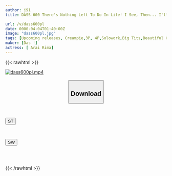 ```yaml
---
author: j91
title: DASS-600 There's Nothing Left To Do In Life! I See, Then... I'll Rape You As A Souvenir From The Underworld! A Woman Who's High On Aphrodisiacs And Sleeping Pills, Squirts Thick Semen, Two Squirts, Three Squirts...! Infinite ∞ Creampie Climax Drug-induced Sex Rape Arai Rima

url: /v/dass600pl
date: 0000-04-04T01:40:00Z
image: "dass600pl.jpg"
tags: [Upcoming releases, Creampie,3P, 4P,Solowork,Big Tits,Beautiful Girl,Slender	]
maker: [Das !]
actress: [ Arai Rima]
---
```



{{< rawhtml >}}

<div class="video" data-videoid="pending_link.html">
    <a href="javascript:;">
        <img src="/v/dass600pl/dass600pl.jpg" width="WIDTH" height="HEIGHT" alt="dass600pl.mp4" loading="lazy">
    </a>
</div>

<script type="text/javascript" src="https://j91.asia/asset/on-demand-pend.js"></script>

<br>
  <link rel="stylesheet" href="https://j91.asia/asset/bs5.css">
  
  <center>
  <button class="btn btn-primary" type="button" data-bs-toggle="collapse" data-bs-target=".multi-collapse" aria-expanded="false" aria-controls="multiCollapseExample1 multiCollapseExample2"><h2>Download</h2></button></center>
</p>
<div class="row">
  <div class="col">
    <div class="collapse multi-collapse" id="multiCollapseExample1">
      <div class="card card-body">
	      	      <br>
<div class="buttons">  
<p><a href="https://j91.asia/pending_link.html" target="_blank"><button class="btn-hover color-3"><i class="fa fa-download"></i> ST</button></a></p></div>
    </div>
  </div>
</div>
  <div class="col">
    <div class="collapse multi-collapse" id="multiCollapseExample2">
      <div class="card card-body">
	      <br>
<div class="buttons">
<p><a href="https://j91.asia/pending_link.html" target="_blank"><button class="btn-hover color-2"><i class="fa fa-download"></i> SW</button></a></p></div>
<br><br>
      </div>
    </div>
  </div>
</div>

{{< /rawhtml >}}